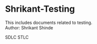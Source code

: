 # Shrikant-Testing
This includes documents related to testing.
<br>
Author: Shrikant Shinde

SDLC
STLC
